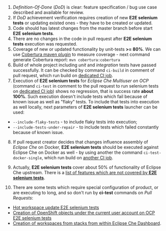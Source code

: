 1. _Definition-Of-Done_ (_DoD_) is clear: feature specification / bug use case described and available for review.
2. If _DoD_ achievement verification requires creation of new **E2E selenium tests** or updating existed ones - they have to be created or updated.
3. Code should has latest changes from the master branch before start **E2E selenium tests**.
4. There are no changes in the code in pull request after **E2E selenium tests** execution was requested.
5. Coverage of new or updated functionality by unit-tests **>= 80%**. We can use [Cobertura maven plugin](https://github.com/cobertura/cobertura) to measure coverage  - next command generate Cobertura report: 
`mvn cobertura:cobertura`
6. Build of whole project including _unit_ and _integration_ tests have passed successfully. It can be checked by command `ci-build` in comment of pull request, which run build on [dedicated CI job](https://ci.codenvycorp.com/view/pr-builds/job/che-pullrequests-build/).
7. Execution of **E2E selenium tests** for _Eclipse Che Multiuser on OCP_ (command `ci-test` in comment to the pull request to run selenium tests on [dedicated CI job](https://ci.codenvycorp.com/view/pr-builds/job/che-pullrequests-test-ocp/)) shows no regression, that is success rate **about 100%**. Such execution doesn't include tests which fail because of known issue as well as "flaky" tests. 
To include that tests into execution as well locally, next parameters of **E2E selenium tests** launcher can be used:
- `--include-flaky-tests` - to include flaky tests into execution;
- `--include-tests-under-repair` - to include tests which failed constantly because of known issue.

8. If pull request creator decides that changes influence assembly of _Eclipse Che_ on Docker, **E2E selenium tests** should be executed against Eclipse Che on Docker as well - by using another the command `ci-test-docker-single`, which run build on [another CI job](https://ci.codenvycorp.com/view/pr-builds/job/che-pullrequests-test/).

9. Actually, **E2E selenium tests** cover about 50% of functionality of Eclipse Che upstream. There is a [list of features which are not covered by **E2E selenium tests**](https://github.com/eclipse/che/wiki/List-of-Eclipse-Che-6-features-which-haven't-been-covered-by-selenium-tests-yet).

10. There are some tests which require special configuration of product, or are executing to long, and so don't run by **ci-test** commands on _Pull Requests_:
- [Hot workspace update E2E selenium tests](https://github.com/eclipse/che/wiki/E2E-selenium-tests:-Hot-workspace-update)
- [Creation of OpenShift objects under the current user account on OCP E2E selenium tests](https://github.com/eclipse/che/wiki/E2E-selenium-tests:-creation-of-OpenShift-objects-under-the-current-user-account-on-OCP)
- [Creation of workspaces from stacks from within Eclipse Che Dashboard](https://github.com/eclipse/che/wiki/E2E-selenium-tests:-creation-of-workspaces-from-stacks).
